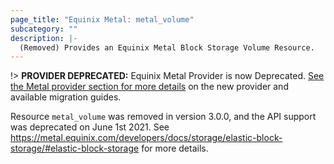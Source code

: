 ```yaml
---
page_title: "Equinix Metal: metal_volume"
subcategory: ""
description: |-
  (Removed) Provides an Equinix Metal Block Storage Volume Resource.
---
```


!> **PROVIDER DEPRECATED:** Equinix Metal Provider is now Deprecated. [See the Metal provider section for more details](../index.md#equinix-metal-provider) on the new provider and available migration guides.

Resource `metal_volume` was removed in version 3.0.0, and the API support was deprecated on June 1st 2021. See https://metal.equinix.com/developers/docs/storage/elastic-block-storage/#elastic-block-storage for more details.
